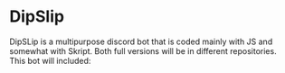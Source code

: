 # DipSlip
DipSLip is a multipurpose discord bot that is coded mainly with JS and somewhat with Skript. Both full versions will be in different repositories. This bot will included:
